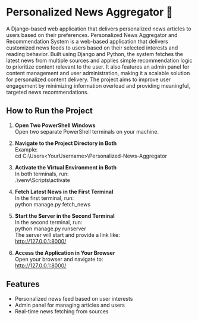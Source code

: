 # Personalized News Aggregator 📰

A Django-based web application that delivers personalized news articles to users based on their preferences.
Personalized News Aggregator and Recommendation System is a web-based application that delivers customized news feeds to users based on their selected interests and reading behavior. Built using Django and Python, the system fetches the latest news from multiple sources and applies simple recommendation logic to prioritize content relevant to the user. It also features an admin panel for content management and user administration, making it a scalable solution for personalized content delivery. The project aims to improve user engagement by minimizing information overload and providing meaningful, targeted news recommendations.

## How to Run the Project

1. **Open Two PowerShell Windows**  
   Open two separate PowerShell terminals on your machine.

2. **Navigate to the Project Directory in Both**  
   Example:  
   cd C:\Users\<YourUsername>\Personalized-News-Aggregator

3. **Activate the Virtual Environment in Both**  
   In both terminals, run:  
   .\venv\Scripts\activate

4. **Fetch Latest News in the First Terminal**  
   In the first terminal, run:  
   python manage.py fetch_news

5. **Start the Server in the Second Terminal**  
   In the second terminal, run:  
   python manage.py runserver  
   The server will start and provide a link like:  
   http://127.0.0.1:8000/

6. **Access the Application in Your Browser**  
   Open your browser and navigate to:  
   http://127.0.0.1:8000/

## Features

- Personalized news feed based on user interests
- Admin panel for managing articles and users
- Real-time news fetching from sources

